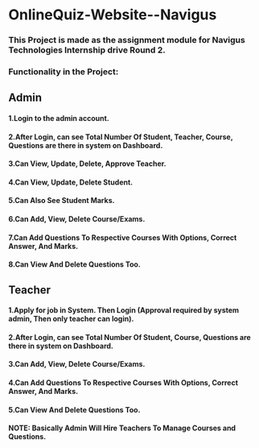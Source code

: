 # OnlineQuiz-Website--Navigus
### This Project is made as the assignment module for Navigus Technologies Internship drive Round 2.

### Functionality in the Project:

## Admin

#### 1.Login to the admin account.
#### 2.After Login, can see Total Number Of Student, Teacher, Course, Questions are there in system on Dashboard.
#### 3.Can View, Update, Delete, Approve Teacher.
#### 4.Can View, Update, Delete Student.
#### 5.Can Also See Student Marks.
#### 6.Can Add, View, Delete Course/Exams.
#### 7.Can Add Questions To Respective Courses With Options, Correct Answer, And Marks.
#### 8.Can View And Delete Questions Too.


## Teacher

#### 1.Apply for job in System. Then Login (Approval required by system admin, Then only teacher can login).
#### 2.After Login, can see Total Number Of Student, Course, Questions are there in system on Dashboard.
#### 3.Can Add, View, Delete Course/Exams.
#### 4.Can Add Questions To Respective Courses With Options, Correct Answer, And Marks.
#### 5.Can View And Delete Questions Too.

#### NOTE: Basically Admin Will Hire Teachers To Manage Courses and Questions.

